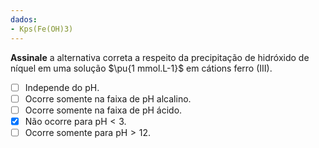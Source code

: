 ```yaml
---
dados:
- Kps(Fe(OH)3)
---
```


**Assinale** a alternativa correta a respeito da precipitação de hidróxido de níquel em uma solução $\pu{1 mmol.L-1}$ em cátions ferro (III).

- [ ] Independe do $\mathrm{pH}$.    
- [ ] Ocorre somente na faixa de $\mathrm{pH}$ alcalino.    
- [ ] Ocorre somente na faixa de $\mathrm{pH}$ ácido.    
- [x] Não ocorre para $\mathrm{pH} < 3$.
- [ ] Ocorre somente para $\mathrm{pH} > 12$.
